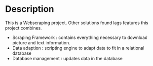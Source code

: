 Description
===========
This is a Webscraping project. Other solutions found lags features this project combines.

-   Scraping Framework  : contains everything necessary to download picture and text information.
-   Data adaption       : scripting engine to adapt data to fit in a relational database
-   Database management : updates data in the database

